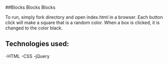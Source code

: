 ##Blocks Blocks Blocks

To run, simply fork directory and open index.html in a browser.  Each button click will make a square that is a random color.  When a box is clicked, it is changed to the color black.

## Technologies used:
-HTML
-CSS
-jQuery
